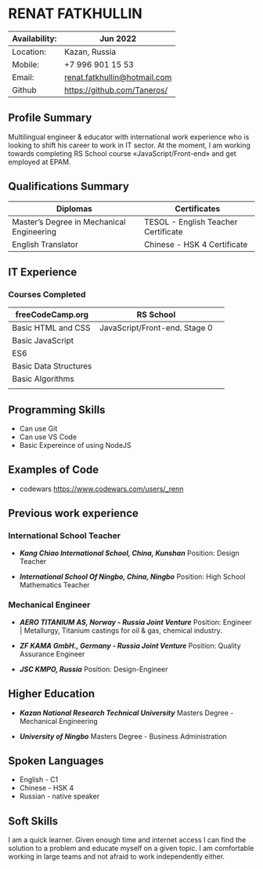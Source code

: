 # RENAT FATKHULLIN
| Availability: | Jun 2022 |
| ------------ | ------------ |
| Location: | Kazan, Russia |
| Mobile: | +7 996 901 15 53 |
| Email: | renat.fatkhullin@hotmail.com |
|Github| https://github.com/Taneros/|

## Profile Summary
Multilingual engineer & educator with international work experience who is looking to shift his career to work in IT sector. At the moment, I am working towards completing RS School course «JavaScript/Front-end» and get employed at EPAM.


## Qualifications Summary
| Diplomas | Certificates |
| ------------ | ------------ |
|Master’s Degree in Mechanical Engineering| TESOL - English Teacher Certificate |
|English Translator|Chinese - HSK 4 Certificate|

## IT Experience

### Courses Completed

| freeCodeCamp.org  | RS School  |   |
| ------------ | ------------ | ------------ |
| Basic HTML and CSS| JavaScript/Front-end. Stage 0 |
Basic JavaScript | 
ES6 |
Basic Data Structures |
Basic Algorithms |
|   |   |

## Programming Skills

- Can use Git
- Can use VS Code
- Basic Expereince of using NodeJS

## Examples of Code

- codewars https://www.codewars.com/users/_renn

## Previous work experience

### International School Teacher

- ***Kang Chiao International School, China, Kunshan***
Position: Design Teacher

- ***International School Of Ningbo, China, Ningbo***
Position: High School Mathematics Teacher

### Mechanical Engineer
- ***AERO TITANIUM AS, Norway - Russia Joint Venture***
Position: Engineer | Metallurgy, Titanium castings for oil & gas, chemical industry.

- ***ZF KAMA GmbH., Germany - Russia Joint Venture***
Position: Quality Assurance Engineer

- ***JSC KMPO, Russia***
Position: Design-Engineer

## Higher Education
- ***Kazan National Research Technical University***
Masters Degree - Mechanical Engineering

- ***University of Ningbo***
Masters Degree - Business Administration

## Spoken Languages
- English - C1
- Chinese - HSK 4
- Russian - native speaker

## Soft Skills

I am a quick learner. Given enough time and internet access I can find the solution to a problem and educate myself on a given topic. I am comfortable working in large teams and not afraid to work independently either.
